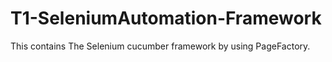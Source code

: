 # T1-SeleniumAutomation-Framework
This contains The Selenium cucumber framework by using PageFactory.
